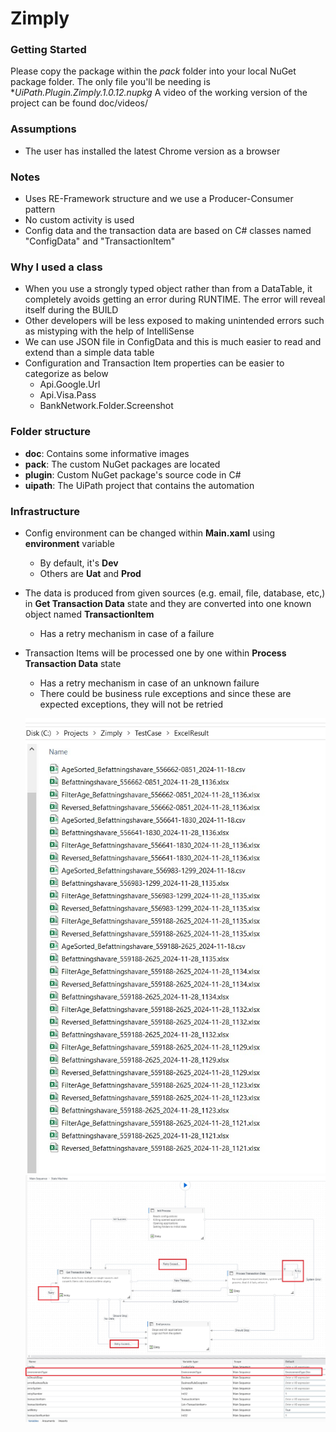 # Zimply

### Getting Started

Please copy the package within the *pack* folder into your local NuGet package folder. The only file you'll be needing is **UiPath.Plugin.Zimply.1.0.12.nupkg*
A video of the working version of the project can be found doc/videos/

### Assumptions
- The user has installed the latest Chrome version as a browser

### Notes
- Uses RE-Framework structure and we use a Producer-Consumer pattern
- No custom activity is used
- Config data and the transaction data are based on C# classes named "ConfigData" and "TransactionItem"

### Why I used a class
- When you use a strongly typed object rather than from a DataTable, it completely avoids getting an error during RUNTIME. The error will reveal itself during the BUILD
- Other developers will be less exposed to making unintended errors such as mistyping with the help of IntelliSense
- We can use JSON file in ConfigData and this is much easier to read and extend than a simple data table
- Configuration and Transaction Item properties can be easier to categorize as below
  - Api.Google.Url
  - Api.Visa.Pass
  - BankNetwork.Folder.Screenshot

### Folder structure
- **doc**: Contains some informative images
- **pack**: The custom NuGet packages are located
- **plugin**: Custom NuGet package's source code in C#
- **uipath**: The UiPath project that contains the automation

### Infrastructure

- Config environment can be changed within **Main.xaml** using **environment** variable
  - By default, it's **Dev**
  - Others are **Uat** and **Prod**
- The data is produced from given sources (e.g. email, file, database, etc,) in **Get Transaction Data** state and they are converted into one known object named **TransactionItem**
  - Has a retry mechanism in case of a failure
- Transaction Items will be processed one by one within **Process Transaction Data** state
  - Has a retry mechanism in case of an unknown failure
  - There could be business rule exceptions and since these are expected exceptions, they will not be retried
 
  ![](doc/images/excelResults.jpg)
  ![](doc/images/Workflow1.jpg)


